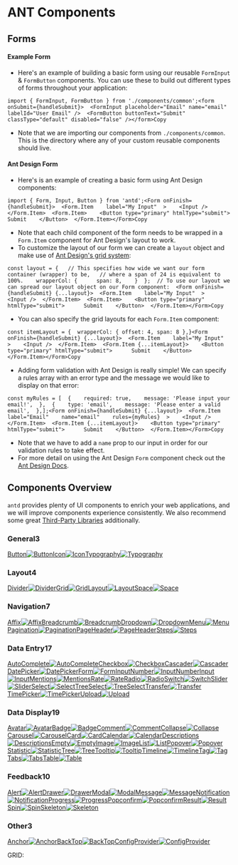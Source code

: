 # ANT Components



## Forms <a id="forms"></a>

#### Example Form <a id="example-form"></a>

* Here's an example of building a basic form using our reusable `FormInput` & `FormButton` components. You can use these to build out different types of forms throughout your application:

```text
import { FormInput, FormButton } from './components/common';<form onSubmit={handleSubmit}>  <FormInput placeholder="Email" name="email" labelId="User Email" />  <FormButton buttonText="Submit" classType="default" disabled="false" /></form>Copy
```

* Note that we are importing our components from `./components/common`. This is the directory where any of your custom reusable components should live.

#### Ant Design Form <a id="ant-design-form"></a>

* Here's is an example of creating a basic form using Ant Design components:

```text
import { Form, Input, Button } from 'antd';<Form onFinish={handleSubmit}>  <Form.Item    label="My Input"  >    <Input />  </Form.Item>  <Form.Item>    <Button type="primary" htmlType="submit">      Submit    </Button>  </Form.Item></Form>Copy
```

* Note that each child component of the form needs to be wrapped in a `Form.Item` component for Ant Design's layout to work.
* To customize the layout of our form we can create a `layout` object and make use of [Ant Design's grid system](https://ant.design/components/grid/):

```text
const layout = {   // This specifies how wide we want our form container (wrapper) to be,   // where a span of 24 is equivalent to 100%.    wrapperCol: {      span: 8,    }  };  // To use our layout we can spread our layout object on our Form component:  <Form onFinish={handleSubmit} {...layout}>  <Form.Item    label="My Input"  >    <Input />  </Form.Item>  <Form.Item>    <Button type="primary" htmlType="submit">      Submit    </Button>  </Form.Item></Form>Copy
```

* You can also specify the grid layouts for each `Form.Item` component:

```text
const itemLayout = {  wrapperCol: { offset: 4, span: 8 },}<Form onFinish={handleSubmit} {...layout}>  <Form.Item    label="My Input"  >    <Input />  </Form.Item>  <Form.Item {...itemLayout}>    <Button type="primary" htmlType="submit">      Submit    </Button>  </Form.Item></Form>Copy
```

* Adding form validation with Ant Design is really simple! We can specify a rules array with an error type and the message we would like to display on that error:

```text
const myRules = [  {    required: true,    message: 'Please input your email!',  },  {    type: 'email',    message: 'Please enter a valid email',  },];<Form onFinish={handleSubmit} {...layout}>  <Form.Item    label="Email"    name="email"    rules={myRules}  >    <Input />  </Form.Item>  <Form.Item {...itemLayout}>    <Button type="primary" htmlType="submit">      Submit    </Button>  </Form.Item></Form>Copy
```

* Note that we have to add a `name` prop to our input in order for our validation rules to take effect.
* For more detail on using the Ant Design `Form` component check out the [Ant Design Docs](https://ant.design/components/form/).









## Components Overview

`antd` provides plenty of UI components to enrich your web applications, and we will improve components experience consistently. We also recommend some great [Third-Party Libraries](https://ant.design/docs/react/recommendation) additionally.

### General3

[Button![Button](https://gw.alipayobjects.com/zos/alicdn/fNUKzY1sk/Button.svg)](https://ant.design/components/button/)[Icon![Icon](https://gw.alipayobjects.com/zos/alicdn/rrwbSt3FQ/Icon.svg)](https://ant.design/components/icon/)[Typography![Typography](https://gw.alipayobjects.com/zos/alicdn/GOM1KQ24O/Typography.svg)](https://ant.design/components/typography/)

### Layout4

[Divider![Divider](https://gw.alipayobjects.com/zos/alicdn/5swjECahe/Divider.svg)](https://ant.design/components/divider/)[Grid![Grid](https://gw.alipayobjects.com/zos/alicdn/5rWLU27so/Grid.svg)](https://ant.design/components/grid/)[Layout![Layout](https://gw.alipayobjects.com/zos/alicdn/hzEndUVEx/Layout.svg)](https://ant.design/components/layout/)[Space![Space](https://gw.alipayobjects.com/zos/antfincdn/wc6%263gJ0Y8/Space.svg)](https://ant.design/components/space/)

### Navigation7

[Affix![Affix](https://gw.alipayobjects.com/zos/alicdn/tX6-md4H6/Affix.svg)](https://ant.design/components/affix/)[Breadcrumb![Breadcrumb](https://gw.alipayobjects.com/zos/alicdn/9Ltop8JwH/Breadcrumb.svg)](https://ant.design/components/breadcrumb/)[Dropdown![Dropdown](https://gw.alipayobjects.com/zos/alicdn/eedWN59yJ/Dropdown.svg)](https://ant.design/components/dropdown/)[Menu![Menu](https://gw.alipayobjects.com/zos/alicdn/3XZcjGpvK/Menu.svg)](https://ant.design/components/menu/)[Pagination![Pagination](https://gw.alipayobjects.com/zos/alicdn/1vqv2bj68/Pagination.svg)](https://ant.design/components/pagination/)[PageHeader![PageHeader](https://gw.alipayobjects.com/zos/alicdn/6bKE0Cq0R/PageHeader.svg)](https://ant.design/components/page-header/)[Steps![Steps](https://gw.alipayobjects.com/zos/antfincdn/UZYqMizXHaj/Steps.svg)](https://ant.design/components/steps/)

### Data Entry17

[AutoComplete![AutoComplete](https://gw.alipayobjects.com/zos/alicdn/qtJm4yt45/AutoComplete.svg)](https://ant.design/components/auto-complete/)[Checkbox![Checkbox](https://gw.alipayobjects.com/zos/alicdn/8nbVbHEm_/CheckBox.svg)](https://ant.design/components/checkbox/)[Cascader![Cascader](https://gw.alipayobjects.com/zos/alicdn/UdS8y8xyZ/Cascader.svg)](https://ant.design/components/cascader/)[DatePicker![DatePicker](https://gw.alipayobjects.com/zos/alicdn/RT_USzA48/DatePicker.svg)](https://ant.design/components/date-picker/)[Form![Form](https://gw.alipayobjects.com/zos/alicdn/ORmcdeaoO/Form.svg)](https://ant.design/components/form/)[InputNumber![InputNumber](https://gw.alipayobjects.com/zos/alicdn/XOS8qZ0kU/InputNumber.svg)](https://ant.design/components/input-number/)[Input![Input](https://gw.alipayobjects.com/zos/alicdn/xS9YEJhfe/Input.svg)](https://ant.design/components/input/)[Mentions![Mentions](https://gw.alipayobjects.com/zos/alicdn/0pF5j477V/Mentions.svg)](https://ant.design/components/mentions/)[Rate![Rate](https://gw.alipayobjects.com/zos/alicdn/R5uiIWmxe/Rate.svg)](https://ant.design/components/rate/)[Radio![Radio](https://gw.alipayobjects.com/zos/alicdn/8cYb5seNB/Radio.svg)](https://ant.design/components/radio/)[Switch![Switch](https://gw.alipayobjects.com/zos/alicdn/zNdJQMhfm/Switch.svg)](https://ant.design/components/switch/)[Slider![Slider](https://gw.alipayobjects.com/zos/alicdn/HZ3meFc6W/Silder.svg)](https://ant.design/components/slider/)[Select![Select](https://gw.alipayobjects.com/zos/alicdn/_0XzgOis7/Select.svg)](https://ant.design/components/select/)[TreeSelect![TreeSelect](https://gw.alipayobjects.com/zos/alicdn/Ax4DA0njr/TreeSelect.svg)](https://ant.design/components/tree-select/)[Transfer![Transfer](https://gw.alipayobjects.com/zos/alicdn/QAXskNI4G/Transfer.svg)](https://ant.design/components/transfer/)[TimePicker![TimePicker](https://gw.alipayobjects.com/zos/alicdn/h04Zsl98I/TimePicker.svg)](https://ant.design/components/time-picker/)[Upload![Upload](https://gw.alipayobjects.com/zos/alicdn/QaeBt_ZMg/Upload.svg)](https://ant.design/components/upload/)

### Data Display19

[Avatar![Avatar](https://gw.alipayobjects.com/zos/antfincdn/aBcnbw68hP/Avatar.svg)](https://ant.design/components/avatar/)[Badge![Badge](https://gw.alipayobjects.com/zos/antfincdn/6%26GF9WHwvY/Badge.svg)](https://ant.design/components/badge/)[Comment![Comment](https://gw.alipayobjects.com/zos/alicdn/ILhxpGzBO/Comment.svg)](https://ant.design/components/comment/)[Collapse![Collapse](https://gw.alipayobjects.com/zos/alicdn/IxH16B9RD/Collapse.svg)](https://ant.design/components/collapse/)[Carousel![Carousel](https://gw.alipayobjects.com/zos/antfincdn/%24C9tmj978R/Carousel.svg)](https://ant.design/components/carousel/)[Card![Card](https://gw.alipayobjects.com/zos/alicdn/keNB-R8Y9/Card.svg)](https://ant.design/components/card/)[Calendar![Calendar](https://gw.alipayobjects.com/zos/antfincdn/dPQmLq08DI/Calendar.svg)](https://ant.design/components/calendar/)[Descriptions![Descriptions](https://gw.alipayobjects.com/zos/alicdn/MjtG9_FOI/Descriptions.svg)](https://ant.design/components/descriptions/)[Empty![Empty](https://gw.alipayobjects.com/zos/alicdn/MNbKfLBVb/Empty.svg)](https://ant.design/components/empty/)[Image![Image](https://gw.alipayobjects.com/zos/antfincdn/D1dXz9PZqa/image.svg)](https://ant.design/components/image/)[List![List](https://gw.alipayobjects.com/zos/alicdn/5FrZKStG_/List.svg)](https://ant.design/components/list/)[Popover![Popover](https://gw.alipayobjects.com/zos/alicdn/1PNL1p_cO/Popover.svg)](https://ant.design/components/popover/)[Statistic![Statistic](https://gw.alipayobjects.com/zos/antfincdn/rcBNhLBrKbE/Statistic.svg)](https://ant.design/components/statistic/)[Tree![Tree](https://gw.alipayobjects.com/zos/alicdn/Xh-oWqg9k/Tree.svg)](https://ant.design/components/tree/)[Tooltip![Tooltip](https://gw.alipayobjects.com/zos/alicdn/Vyyeu8jq2/Tooltp.svg)](https://ant.design/components/tooltip/)[Timeline![Timeline](https://gw.alipayobjects.com/zos/antfincdn/vJmo00mmgR/Timeline.svg)](https://ant.design/components/timeline/)[Tag![Tag](https://gw.alipayobjects.com/zos/alicdn/cH1BOLfxC/Tag.svg)](https://ant.design/components/tag/)[Tabs![Tabs](https://gw.alipayobjects.com/zos/antfincdn/lkI2hNEDr2V/Tabs.svg)](https://ant.design/components/tabs/)[Table![Table](https://gw.alipayobjects.com/zos/alicdn/f-SbcX2Lx/Table.svg)](https://ant.design/components/table/)

### Feedback10

[Alert![Alert](https://gw.alipayobjects.com/zos/alicdn/8emPa3fjl/Alert.svg)](https://ant.design/components/alert/)[Drawer![Drawer](https://gw.alipayobjects.com/zos/alicdn/7z8NJQhFb/Drawer.svg)](https://ant.design/components/drawer/)[Modal![Modal](https://gw.alipayobjects.com/zos/alicdn/3StSdUlSH/Modal.svg)](https://ant.design/components/modal/)[Message![Message](https://gw.alipayobjects.com/zos/alicdn/hAkKTIW0K/Message.svg)](https://ant.design/components/message/)[Notification![Notification](https://gw.alipayobjects.com/zos/alicdn/Jxm5nw61w/Notification.svg)](https://ant.design/components/notification/)[Progress![Progress](https://gw.alipayobjects.com/zos/alicdn/xqsDu4ZyR/Progress.svg)](https://ant.design/components/progress/)[Popconfirm![Popconfirm](https://gw.alipayobjects.com/zos/alicdn/fjMCD9xRq/Popconfirm.svg)](https://ant.design/components/popconfirm/)[Result![Result](https://gw.alipayobjects.com/zos/alicdn/9nepwjaLa/Result.svg)](https://ant.design/components/result/)[Spin![Spin](https://gw.alipayobjects.com/zos/alicdn/LBcJqCPRv/Spin.svg)](https://ant.design/components/spin/)[Skeleton![Skeleton](https://gw.alipayobjects.com/zos/alicdn/KpcciCJgv/Skeleton.svg)](https://ant.design/components/skeleton/)

### Other3

[Anchor![Anchor](https://gw.alipayobjects.com/zos/alicdn/_1-C1JwsC/Anchor.svg)](https://ant.design/components/anchor/)[BackTop![BackTop](https://gw.alipayobjects.com/zos/alicdn/tJZ5jbTwX/BackTop.svg)](https://ant.design/components/back-top/)[ConfigProvider![ConfigProvider](https://gw.alipayobjects.com/zos/alicdn/kegYxl1wj/ConfigProvider.svg)](https://ant.design/components/config-provider/)





GRID:



